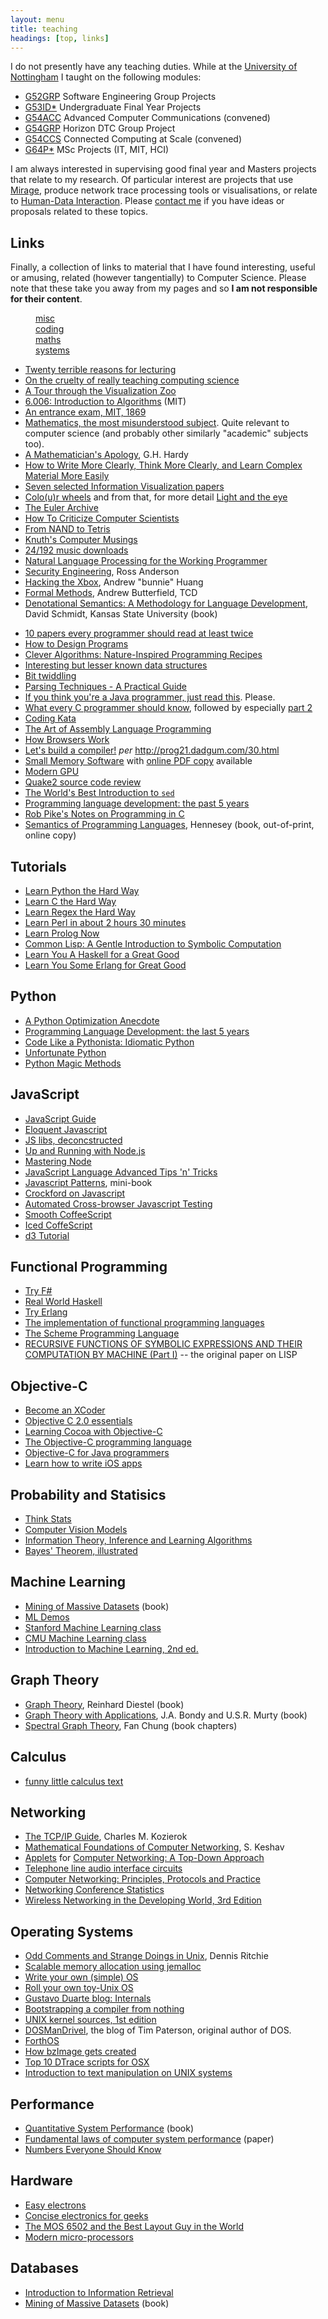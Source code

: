 ```yaml
---
layout: menu
title: teaching
headings: [top, links]
---
```


I do not presently have any teaching duties. While at the
[University of Nottingham](http://www.nottingham.ac.uk/) I taught on the
following modules:

+ [G52GRP][] Software Engineering Group Projects
+ [G53ID*][] Undergraduate Final Year Projects
+ [G54ACC][] Advanced Computer Communications (convened)
+ [G54GRP][] Horizon DTC Group Project
+ [G54CCS][] Connected Computing at Scale (convened)
+ [G64P*][] MSc Projects (IT, MIT, HCI)

[g52grp]: http://moodle.nottingham.ac.uk/course/view.php?id=14379
[g53id*]: http://moodle.nottingham.ac.uk/course/view.php?id=20434
[g64p*]: http://moodle.nottingham.ac.uk/course/view.php?id=20432
[g54CCS]: http://moodle.nottingham.ac.uk/course/view.php?id=14450
[g54acc]: http://moodle.nottingham.ac.uk/course/view.php?id=14433
[G54GRP]: http://moodle.nottingham.ac.uk/course/view.php?id=14445

I am always interested in supervising good final year and Masters projects that relate to my research. Of particular interest are projects that use [Mirage][], produce network trace processing tools or visualisations,  or relate to [Human-Data Interaction][hdi]. Please [contact me][mail] if you have ideas or proposals related to these topics.

[mirage]: http://openmirage.org/
[hdi]: http://hdiresearch.org/
[mail]: mailto:richard.mortier@cl.cam.ac.uk

<h2 data-magellan-destination="links" id="links">Links</h2>

Finally, a collection of links to material that I have found interesting, useful or amusing, related (however tangentially) to Computer Science. Please note that these take you away from my pages and so __I am not responsible for their content__.

<dl class="tabs" data-tab="">
  <dd class="active"><a href="#links-misc">misc</a></dd>
  <dd><a href="#links-programming">coding</a></dd>
  <dd><a href="#links-mathematics">maths</a></dd>
  <dd><a href="#links-systems">systems</a></dd>
</dl>

<div media:type="text/omd" class="tabs-content">
<div media:type="text/omd" class="content active" id="links-misc" markdown="1">

+ [Twenty terrible reasons for lecturing](http://shop.brookes.ac.uk/browse/extra_info.asp?compid=1&modid=1&deptid=47&catid=227&prodid=1174)
+ [On the cruelty of really teaching computing science](https://www.cs.utexas.edu/~EWD/transcriptions/EWD10xx/EWD1036.html)
+ [A Tour through the Visualization Zoo](http://queue.acm.org/detail.cfm?id=1805128)
+ [6.006: Introduction to Algorithms](http://courses.csail.mit.edu/6.006/spring11/notes.shtml) (MIT)
+ [An entrance exam, MIT, 1869](http://libraries.mit.edu/archives/exhibits/exam/index.html)
+ [Mathematics, the most misunderstood subject](http://www.fordham.edu/academics/programs_at_fordham_/mathematics_departme/what_math/index.asp). Quite relevant to computer science (and probably other similarly "academic" subjects too).
+ [A Mathematician's Apology](https://archive.org/details/AMathematiciansApology), G.H. Hardy
+ [How to Write More Clearly, Think More Clearly, and Learn Complex Material More Easily](http://www.covingtoninnovations.com/mc/WriteThinkLearn.pdf)
+ [Seven selected Information Visualization papers](http://fellinlovewithdata.com/guides/7-classic-foundational-vis-papers)
+ [Colo(u)r wheels](http://blog.asmartbear.com/color-wheels.html) and from that, for more detail [Light and the eye](http://www.handprint.com/HP/WCL/color1.html)
+ [The Euler Archive](http://www.math.dartmouth.edu/~euler/)
+ [How To Criticize Computer Scientists](http://www.cs.purdue.edu/homes/dec/essay.criticize.html)
+ [From NAND to Tetris](http://www.nand2tetris.org/)
+ [Knuth's Computer Musings](http://scpd.stanford.edu/knuth/index.jsp)
+ [24/192 music downloads](http://people.xiph.org/~xiphmont/demo/neil-young.html)
+ [Natural Language Processing for the Working Programmer](http://nlpwp.org/book/)
+ [Security Engineering](http://www.cl.cam.ac.uk/~rja14/book.html), Ross Anderson
+ [Hacking the Xbox](http://nostarch.com/xboxfree), Andrew "bunnie" Huang
+ [Formal Methods](https://www.scss.tcd.ie/Andrew.Butterfield/Teaching/CS4003/), Andrew Butterfield, TCD
+ [Denotational Semantics: A Methodology for Language Development](http://people.cis.ksu.edu/~schmidt/text/densem.html), David Schmidt, Kansas State University (book)

</div>
<div media:type="text/omd" class="content" id="links-programming" markdown="1">

+ [10 papers every programmer should read at least twice](http://blog.fogus.me/2011/09/08/10-technical-papers-every-programmer-should-read-at-least-twice/)
+ [How to Design Programs](http://htdp.org/2003-09-26/Book/)
+ [Clever Algorithms: Nature-Inspired Programming Recipes](http://www.cleveralgorithms.com/)
+ [Interesting but lesser known data structures](http://stackoverflow.com/questions/500607/what-are-the-lesser-known-but-cool-data-structures)
+ [Bit twiddling](http://graphics.stanford.edu/~seander/bithacks.html)
+ [Parsing Techniques - A Practical Guide](http://www.few.vu.nl/~dick/PTAPG.html)
+ [If you think you're a Java programmer, just read this](http://chaosinmotion.com/blog/?p=622).  Please.
+ [What every C programmer should know](http://blog.llvm.org/2011/05/what-every-c-programmer-should-know.html), followed by especially [part 2](http://blog.llvm.org/2011/05/what-every-c-programmer-should-know_14.html)
+ [Coding Kata](http://codekata.com/)
+ [The Art of Assembly Language Programming](http://www.plantation-productions.com/Webster/www.artofasm.com/Linux/HTML/AoATOC.html)
+ [How Browsers Work](http://www.html5rocks.com/en/tutorials/internals/howbrowserswork/)
+ [Let's build a compiler!](http://compilers.iecc.com/crenshaw/) _per_ <http://prog21.dadgum.com/30.html>
+ [Small Memory Software](http://www.smallmemory.com/) with [online PDF copy](http://www.smallmemory.com/book.html) available
+ [Modern GPU](http://www.moderngpu.com/)
+ [Quake2 source code review](http://fabiensanglard.net/quake2/index.php)
+ [The World's Best Introduction to `sed`](http://www.catonmat.net/blog/worlds-best-introduction-to-sed/)
+ [Programming language development: the past 5 years](http://blog.fogus.me/2011/10/18/programming-language-development-the-past-5-years/)
+ [Rob Pike's Notes on Programming in C](http://doc.cat-v.org/bell_labs/pikestyle)
+ [Semantics of Programming Languages](http://repository.readscheme.org/ftp/papers/plsemantics/textbooks/Hennessy-sembookWiley.pdf), Hennesey (book, out-of-print, online copy)

## Tutorials

+ [Learn Python the Hard Way](http://learnpythonthehardway.org/)
+ [Learn C the Hard Way](http://learncodethehardway.org/)
+ [Learn Regex the Hard Way](http://regex.learncodethehardway.org/book/)
+ [Learn Perl in about 2 hours 30 minutes](http://qntm.org/files/perl/perl.html)
+ [Learn Prolog Now](http://cs.union.edu/~striegnk/learn-prolog-now/lpnpage.php?pageid=online)
+ [Common Lisp: A Gentle Introduction to Symbolic Computation](http://www.cs.cmu.edu/~dst/LispBook/index.html)
+ [Learn You A Haskell for a Great Good](http://learnyouahaskell.com/chapters)
+ [Learn You Some Erlang for Great Good](http://learnyousomeerlang.com/)

## Python

+ [A Python Optimization Anecdote](http://tech.dropbox.com/?p=89)
+ [Programming Language Development: the last 5 years](http://blog.fogus.me/2011/10/18/programming-language-development-the-past-5-years/)
+ [Code Like a Pythonista: Idiomatic Python](http://python.net/~goodger/projects/pycon/2007/idiomatic/handout.html)
+ [Unfortunate Python](http://excess.org/article/2011/12/unfortunate-python/)
+ [Python Magic Methods](http://www.rafekettler.com/magicmethods.html)

## JavaScript

+ [JavaScript Guide](https://developer.mozilla.org/en/JavaScript/Guide)
+ [Eloquent Javascript](http://eloquentjavascript.net/)
+ [JS libs, deconcstructed](http://www.keyframesandcode.com/resources/javascript/deconstructed/)
+ [Up and Running with Node.js](http://ofps.oreilly.com/titles/9781449398583/index.html)
+ [Mastering Node](https://github.com/visionmedia/masteringnode/)
+ [JavaScript Language Advanced Tips 'n' Tricks](http://code.google.com/p/jslibs/wiki/JavascriptTips)
+ [Javascript Patterns](http://addyosmani.com/resources/essentialjsdesignpatterns/book/), mini-book
+ [Crockford on Javascript](http://yuiblog.com/blog/2010/02/03/video-crockonjs-1/)
+ [Automated Cross-browser Javascript Testing](http://www.catonmat.net/blog/announcing-testling/)
+ [Smooth CoffeeScript](http://autotelicum.github.com/Smooth-CoffeeScript/SmoothCoffeeScript.html)
+ [Iced CoffeScript](http://maxtaco.github.com/coffee-script/)
+ [d3 Tutorial](http://bost.ocks.org/mike/d3/workshop/)

## Functional Programming

+ [Try F#](http://tryfs.net/)
+ [Real World Haskell](http://book.realworldhaskell.org/)
+ [Try Erlang](http://www.tryerlang.org/)
+ [The implementation of functional programming languages](http://research.microsoft.com/en-us/um/people/simonpj/papers/slpj-book-1987/)
+ [The Scheme Programming Language](http://scheme.com/tspl4/)
+ [RECURSIVE FUNCTIONS OF SYMBOLIC EXPRESSIONS AND THEIR COMPUTATION BY MACHINE (Part I)](http://www-formal.stanford.edu/jmc/recursive.html) -- the original paper on LISP

## Objective-C

+ [Become an XCoder](http://www.cocoalab.com/?q=becomeanxcoder)
+ [Objective C 2.0 essentials](http://www.techotopia.com/index.php/Objective-C_2.0_Essentials)
+ [Learning Cocoa with Objective-C](http://commons.oreilly.com/wiki/index.php/Learning_Cocoa_with_Objective-C)
+ [The Objective-C programming language](https://developer.apple.com/library/mac/documentation/Cocoa/Conceptual/ProgrammingWithObjectiveC/Introduction/Introduction.html)
+ [Objective-C for Java programmers](http://www.informit.com/articles/article.aspx?p=1568732)
+ [Learn how to write iOS apps](http://ashfurrow.com/2011/12/learn-how-to-write-ios-apps/)

</div>
<div media:type="text/omd" class="content" id="links-mathematics" markdown="1">

## Probability and Statisics

+ [Think Stats](http://www.greenteapress.com/thinkstats/)
+ [Computer Vision Models](http://computervisionmodels.blogspot.com/)
+ [Information Theory, Inference and Learning Algorithms](http://www.inference.phy.cam.ac.uk/mackay/itila/)
+ [Bayes' Theorem, illustrated](http://lesswrong.com/lw/2b0/bayes_theorem_illustrated_my_way)

## Machine Learning

+ [Mining of Massive Datasets](http://infolab.stanford.edu/~ullman/pub/book.pdf) (book)
+ [ML Demos](http://mldemos.epfl.ch/)
+ [Stanford Machine Learning class](http://www.ml-class.org/)
+ [CMU Machine Learning class](http://www.cs.cmu.edu/~tom/10701_sp11/lectures.shtml)
+ [Introduction to Machine Learning, 2nd ed.](http://www.cmpe.boun.edu.tr/~ethem/i2ml2e/index.html)

## Graph Theory

+ [Graph Theory](http://diestel-graph-theory.com/), Reinhard Diestel (book)
+ [Graph Theory with Applications](http://www.iro.umontreal.ca/~hahn/IFT3545/GTWA.pdf), J.A. Bondy and U.S.R. Murty (book)
+ [Spectral Graph Theory](http://www.math.ucsd.edu/~fan/research/revised.html), Fan Chung (book chapters)

## Calculus

+ [funny little calculus text](http://www.math.upenn.edu/~ghrist/FLCT/)

</div>

<div media:type="text/omd" class="content" id="links-systems" markdown="1">

## Networking

+ [The TCP/IP Guide](http://www.tcpipguide.com/free/index.htm), Charles M. Kozierok
+ [Mathematical Foundations of Computer Networking](http://blizzard.cs.uwaterloo.ca/keshav/home/Papers/data/12/book.htm), S. Keshav
+ [Applets](http://wps.aw.com/aw_kurose_network_5/111/28536/7305314.cw/index.html) for [Computer Networking: A Top-Down Approach](http://www.aw-bc.com/kurose_ross/)
+ [Telephone line audio interface circuits](http://www.epanorama.net/circuits/teleinterface.html)
+ [Computer Networking: Principles, Protocols and Practice](http://inl.info.ucl.ac.be/CNP3)
+ [Networking Conference Statistics](http://www.cs.ucsb.edu/~almeroth/conf/stats/)
+ [Wireless Networking in the Developing World, 3rd Edition](http://wndw.net/)

## Operating Systems

+ [Odd Comments and Strange Doings in Unix](http://orkinos.cmpe.boun.edu.tr/~kosar/odd.html), Dennis Ritchie
+ [Scalable memory allocation using jemalloc](http://www.facebook.com/notes/facebook-engineering/scalable-memory-allocation-using-jemalloc/480222803919)
+ [Write your own (simple) OS](http://mikeos.sourceforge.net/write-your-own-os.html)
+ [Roll your own toy-Unix OS](http://www.jamesmolloy.co.uk/tutorial_html/index.html)
+ [Gustavo Duarte blog: Internals](http://duartes.org/gustavo/blog/category/internals)
+ [Bootstrapping a compiler from nothing](http://homepage.ntlworld.com/edmund.grimley-evans/bcompiler.html)
+ [UNIX kernel sources, 1st edition](http://code.google.com/p/unix-jun72/)
+ [DOSManDrivel](http://dosmandrivel.blogspot.com/), the blog of Tim Paterson, original author of DOS.
+ [ForthOS](http://www.forthos.org/)
+ [How bzImage gets created](http://lists.kernelnewbies.org/pipermail/kernelnewbies/2011-November/003906.html)
+ [Top 10 DTrace scripts for OSX](http://dtrace.org/blogs/brendan/2011/10/10/top-10-dtrace-scripts-for-mac-os-x/)
+ [Introduction to text manipulation on UNIX systems](http://www.ibm.com/developerworks/aix/library/au-unixtext/index.html)

## Performance

+ [Quantitative System Performance](http://www.cs.washington.edu/homes/lazowska/qsp/) (book)
+ [Fundamental laws of computer system performance](http://doi.acm.org/10.1145/800200.806196) (paper)
+ [Numbers Everyone Should Know](http://highscalability.com/numbers-everyone-should-know)

## Hardware

+ [Easy electrons](http://jeelabs.net/projects/cafe/wiki/Easy_Electrons)
+ [Concise electronics for geeks](http://lcamtuf.coredump.cx/electronics/)
+ [The MOS 6502 and the Best Layout Guy in the World](http://research.swtch.com/2011/01/mos-6502-and-best-layout-guy-in-world.html)
+ [Modern micro-processors](http://www.lighterra.com/papers/modernmicroprocessors/)

## Databases

+ [Introduction to Information Retrieval](http://nlp.stanford.edu/IR-book/)
+ [Mining of Massive Datasets](http://i.stanford.edu/~ullman/mmds.html) (book)

</div>
</div>
